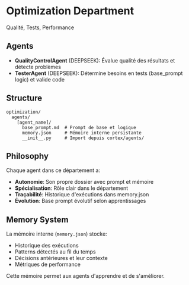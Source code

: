 # Optimization Department

Qualité, Tests, Performance

## Agents

- **QualityControlAgent** (DEEPSEEK): Évalue qualité des résultats et détecte problèmes
- **TesterAgent** (DEEPSEEK): Détermine besoins en tests (base_prompt logic) et valide code

## Structure

```
optimization/
  agents/
    [agent_name]/
      base_prompt.md  # Prompt de base et logique
      memory.json     # Mémoire interne persistante
      __init__.py     # Import depuis cortex/agents/
```

## Philosophy

Chaque agent dans ce département a:
- **Autonomie**: Son propre dossier avec prompt et mémoire
- **Spécialisation**: Rôle clair dans le département
- **Traçabilité**: Historique d'exécutions dans memory.json
- **Évolution**: Base prompt évolutif selon apprentissages

## Memory System

La mémoire interne (`memory.json`) stocke:
- Historique des exécutions
- Patterns détectés au fil du temps
- Décisions antérieures et leur contexte
- Métriques de performance

Cette mémoire permet aux agents d'apprendre et de s'améliorer.
